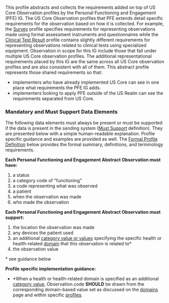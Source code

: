 This profile abstracts and collects the requirements added on top of US Core Observation profiles by the Personal Functioning and Engagement (PFE) IG. The US Core Observation profiles that PFE extends detail specific requirements for the observation based on how it is collected. For example, the [Survey](https://hl7.org/fhir/us/core/STU5.0.1/StructureDefinition-us-core-observation-survey.html) profile specifies requirements for representing observations made using formal assessment instruments and questionnaires while the [Clinical Test Result](https://hl7.org/fhir/us/core/STU5.0.1/StructureDefinition-us-core-observation-clinical-test.html) profile contains slightly different requirements for representing observations related to clinical tests using specialized equipment. Observation in scope for this IG include those that fall under multiple US Core observation profiles. The additional representational requirements placed by this IG are the same across all US Core observation profiles and are also consistent with all of them. This abstract profile represents those shared requirements so that:
- implementers who have already implemented US Core can see in one place what requirements the PFE IG adds.
- implementers looking to apply PFE outside of the US Realm can see the requirements separated from US Core.

### Mandatory and Must Support Data Elements

The following data elements must always be present or must be supported if the data is present in the sending system ([Must Support](formal_specification.html#must-support) definition). They are presented below with a simple human-readable explanation.  Profile specific guidance and examples are provided as well.  The [Formal Profile Definition](#profile) below provides the formal summary, definitions, and terminology requirements.

**Each Personal Functioning and Engagement Abstract Observation must have:**

1. a status
1. a category code of "functioning"
1. a code representing what was observed
1. a patient
1. when the observation was made
1. who made the observation

**Each Personal Functioning and Engagement Abstract Observation must support:**

1. the location the observation was made
1. any devices the patient used
1. an additional [category value or values](ValueSet-pfe-category-vs.html) specifying the specific health or health-related [domain](domains.html) that this observation is related to*
1. the observation value

\* see guidance below

**Profile specific implementation guidance:**

* *When a health or health-related domain is specified as an additional [category value](ValueSet-pfe-category-vs.html), Observation.code **SHOULD** be drawn from the corresponding domain-based value set as discussed on the [domains](domains.html) page and within specific [profiles](artifacts.html#structures-resource-profiles).


